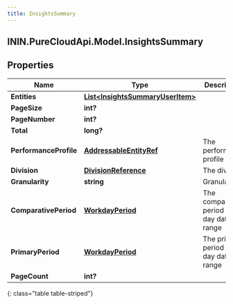 ```yaml
---
title: InsightsSummary
---
```

## ININ.PureCloudApi.Model.InsightsSummary

## Properties

|Name | Type | Description | Notes|
|------------ | ------------- | ------------- | -------------|
| **Entities** | [**List&lt;InsightsSummaryUserItem&gt;**](InsightsSummaryUserItem.html) |  | [optional] |
| **PageSize** | **int?** |  | [optional] |
| **PageNumber** | **int?** |  | [optional] |
| **Total** | **long?** |  | [optional] |
| **PerformanceProfile** | [**AddressableEntityRef**](AddressableEntityRef.html) | The performance profile | [optional] |
| **Division** | [**DivisionReference**](DivisionReference.html) | The division | [optional] |
| **Granularity** | **string** | Granularity | [optional] |
| **ComparativePeriod** | [**WorkdayPeriod**](WorkdayPeriod.html) | The comparative period work day date range | [optional] |
| **PrimaryPeriod** | [**WorkdayPeriod**](WorkdayPeriod.html) | The primary period work day date range | [optional] |
| **PageCount** | **int?** |  | [optional] |
{: class="table table-striped"}


